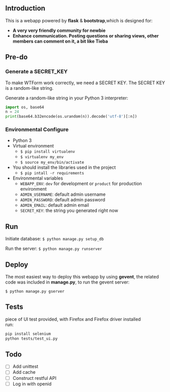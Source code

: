 
## Introduction
This is a webapp powered by __flask__ & __bootstrap__,which is designed for:  
- **A very very friendly community for newbie**
- **Enhance communication. Posting questions or sharing views, other members can comment on it, a bit like Tieba**

## Pre-do

### Generate a SECRET_KEY

To make WTForm work correctly, we need a SECRET KEY. The SECRET KEY is a random-like string.

Generate a random-like string in your Python 3 interpreter:

```python
import os, base64
n = 24
print(base64.b32encode(os.urandom(n)).decode('utf-8')[:n])
```

### Environmental Configure

* Python 3
* Virtual environment
    * `$ pip install virtualenv`
    * `$ virtualenv my_env`
    * `$ source my_env/bin/activate`
* You should install the libraries used in the project
    * `$ pip intall -r requirements`
* Environmental variables
    * `WEBAPP_ENV`: `dev` for development or `product` for production environment
    * `ADMIN_USERNAME`: default admin username
    * `ADMIN_PASSWORD`: default admin password
    * `ADMIN_EMAIL`: default admin email
    * `SECRET_KEY`: the string you generated right now

## Run


Initiate database: `$ python manage.py setup_db`

Run the server: `$ python manage.py runserver`  



## Deploy
The most easiest way to deploy this webapp by using **gevent**, the related code was included in **manage.py**,
to run the gevent server:  

`$ python manage.py gserver`

## Tests
piece of  UI test provided, with Firefox and Firefox driver installed  
run:

```bash
pip install selenium
python tests/test_ui.py
```


## Todo
- [ ] Add unittest
- [ ] Add cache
- [ ] Construct restful API
- [ ] Log in with  openid